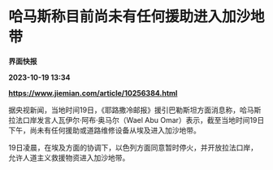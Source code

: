 # 哈马斯称目前尚未有任何援助进入加沙地带
**界面快报**

**2023-10-19 13:34**

**https://www.jiemian.com/article/10256384.html**

据央视新闻，当地时间19日，《耶路撒冷邮报》援引巴勒斯坦方面消息称，哈马斯拉法口岸发言人瓦伊尔·阿布·奥马尔（Wael Abu Omar）表示，截至当地时间19日下午，尚未有任何援助或道路维修设备从埃及进入加沙地带。

19日凌晨，在埃及方面的协调下，以色列方面同意暂时停火，并开放拉法口岸，允许人道主义救援物资进入加沙地带。